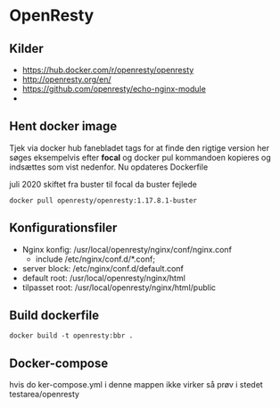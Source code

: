 OpenResty
=========

Kilder
------
- https://hub.docker.com/r/openresty/openresty
- http://openresty.org/en/
- https://github.com/openresty/echo-nginx-module
-
Hent docker image
-----------------
Tjek via docker hub fanebladet tags for at finde den rigtige version her søges eksempelvis efter **focal** og docker pul kommandoen kopieres og indsættes som vist nedenfor. 
Nu opdateres Dockerfile

juli 2020 skiftet fra buster til focal da buster fejlede

```
docker pull openresty/openresty:1.17.8.1-buster
```

Konfigurationsfiler
-------------------
* Nginx konfig: /usr/local/openresty/nginx/conf/nginx.conf
    * include /etc/nginx/conf.d/*.conf; 
* server block: /etc/nginx/conf.d/default.conf
* default root: /usr/local/openresty/nginx/html
* tilpasset root: /usr/local/openresty/nginx/html/public

Build dockerfile
----------------

```
docker build -t openresty:bbr .

```

Docker-compose
--------------
hvis do ker-compose.yml i denne mappen ikke virker så prøv i stedet testarea/openresty

















